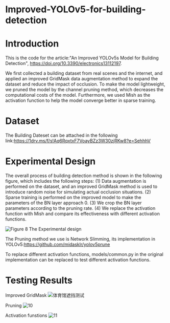 # Improved-YOLOv5-for-building-detection

# Introduction
This is the code for the article:"An Improved YOLOv5s Model for Building Detection", https://doi.org/10.3390/electronics13112197.

We first collected a building dataset from real scenes and the internet, and applied an improved GridMask data augmentation method to expand the dataset and reduce the impact of occlusion. To make the model lightweight, we pruned the model by the channel pruning method, which decreases the computational costs of the model. Furthermore, we used Mish as the activation function to help the model converge better in sparse training.

# Dataset
The Building Dateset can be attached in the following link:https://1drv.ms/f/s!Aq6RqxtxF7VoayBZz3W30zjRKw8?e=SehhhV

# Experimental Design
The overall process of building detection method is shown in the following figure, which includes the following steps: (1) Data augmentation is performed on the dataset, and an improved GridMask method is used to introduce random noise for simulating actual occlusion situations. (2) Sparse training is performed on the improved model to make the parameters of the BN layer approach 0. (3) We crop the BN layer parameters according to the pruning rate. (4) We replace the activation function with Mish and compare its effectiveness with different activation functions.

![Figure  8 The Experimental design](https://github.com/ccfs-cup/Improved-YOLOv5-for-building-detection/assets/172787005/9ebc8f37-6639-454d-9b85-4e0c5531329b)

The Pruning method we use is Network Slimming, its implementation in YOLOv5:https://github.com/midasklr/yolov5prune

To replace different activation functions, models/common.py in the original implementation can be replaced to test different activation functions.

# Testing Results
Improved GridMask
![体育馆遮挡测试](https://github.com/ccfs-cup/Improved-YOLOv5-for-building-detection/assets/172787005/ab3b144a-540b-4081-9e7d-86573d7c728c)

Pruning
![10](https://github.com/ccfs-cup/Improved-YOLOv5-for-building-detection/assets/172787005/a3c8a25c-3681-4cff-8724-243228aaae12)

Activation funstions
![11](https://github.com/ccfs-cup/Improved-YOLOv5-for-building-detection/assets/172787005/44554e2a-bb18-44c9-9fdb-f4dd480f3287)




